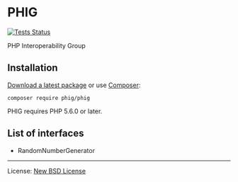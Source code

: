 # PHIG

[![Tests Status](https://github.com/phig-org/phig/workflows/Build/badge.svg)](https://github.com/phig-org/phig/actions)

PHP Interoperability Group


## Installation

[Download a latest package](https://github.com/phig-org/phig/releases) or use [Composer](http://getcomposer.org/):

```
composer require phig/phig
```

PHIG requires PHP 5.6.0 or later.


## List of interfaces

* RandomNumberGenerator


------------------------------

License: [New BSD License](license.md)
